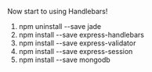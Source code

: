 Now start to using Handlebars!

1. npm uninstall --save jade
2. npm install --save express-handlebars
3. npm install --save express-validator
4. npm install --save express-session
5. npm install --save mongodb